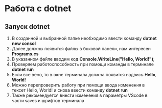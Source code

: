 # Работа с dotnet
## Запуск dotnet
1. В созданной и выбранной папке необходимо ввести команду __dotnet new consol__
2. Далее должны появится файлы в боковой панели, нам интересен __Programs.cs__
3. В указанном файле вводим код __Console.WriteLine("Hello, World!");__
4. Проверяем работоспособность при помощи команды в терминале __dotnet run__
5. Если все вено, то в окне терминала должна появится надвись __Hello, World!__
6. Можно перепроверить работу при помощи ввода изменения в тексет Hello, World! и снова ввести команду __dotnet run__
7. Также рекомендуется внести изменения в параметры VScode в части saves и шрифтов терминала